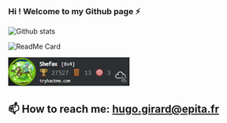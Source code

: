 ### Hi ! Welcome to my Github page ⚡

![Github stats](https://github-readme-stats.vercel.app/api?username=hgirard78)

![ReadMe Card](https://github-readme-stats.vercel.app/api/pin/?username=hgirard78&repo=AFIT)

![TryHackMe Badge](Shefax.png "THM")

## 📫 How to reach me: hugo.girard@epita.fr

<!--
**hgirard78/hgirard78** is a ✨ _special_ ✨ repository because its `README.md` (this file) appears on your GitHub profile.

Here are some ideas to get you started:

- 🔭 I’m currently working on ...
- 🌱 I’m currently learning ...
- 👯 I’m looking to collaborate on ...
- 🤔 I’m looking for help with ...
- 💬 Ask me about ...

- 😄 Pronouns: ...
- ⚡ Fun fact: ...
